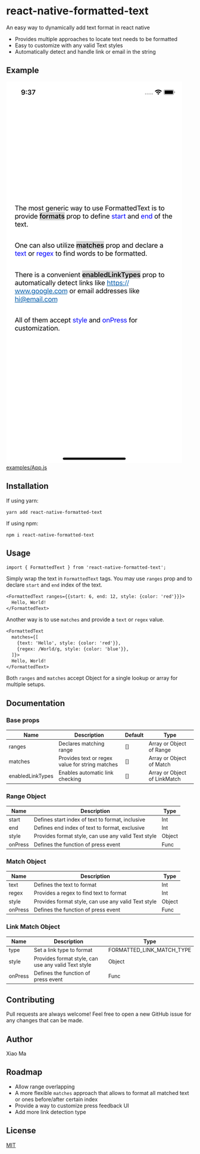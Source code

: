 # react-native-formatted-text

An easy way to dynamically add text format in react native

* Provides multiple approaches to locate text needs to be formatted
* Easy to customize with any valid Text styles
* Automatically detect and handle link or email in the string 

## Example
![](assets/example.png) [examples/App.js](examples/App.js)

## Installation
If using yarn:

```
yarn add react-native-formatted-text
```

If using npm:

```
npm i react-native-formatted-text
```

## Usage
```
import { FormattedText } from 'react-native-formatted-text';
```

Simply wrap the text in `FormattedText` tags. You may use `ranges` prop and to declare `start` and `end` index of the text.

```
<FormattedText ranges={{start: 6, end: 12, style: {color: 'red'}}}>
  Hello, World!
</FormattedText>
```

Another way is to use `matches` and provide a `text` or `regex` value.

```
<FormattedText
  matches={[
    {text: 'Hello', style: {color: 'red'}},
    {regex: /World/g, style: {color: 'blue'}},
  ]}>
  Hello, World!
</FormattedText>
```

Both `ranges` and `matches` accept Object for a single lookup or array for multiple setups.

## Documentation

### Base props

| Name             | Description                                     | Default      | Type            |
| ---------------- | ----------------------------------------------- | ------------ | --------------- |
| ranges           | Declares matching range                         | []           | Array or Object of Range |
| matches          | Provides text or regex value for string matches | []           | Array or Object of Match |
| enabledLinkTypes | Enables automatic link checking                 | []           | Array or Object of LinkMatch |

### Range Object
| Name        | Description                                         |  Type        |  
| ----------- | --------------------------------------------------- | ------------ |
| start       | Defines start index of text to format, inclusive    | Int          |
| end         | Defines end index of text to format, exclusive      | Int          |
| style       | Provides format style, can use any valid Text style | Object       |
| onPress     | Defines the function of press event                 | Func         |

### Match Object
| Name        | Description                                         |  Type        |  
| ----------- | --------------------------------------------------- | ------------ |
| text        | Defines the text to format                          | Int          |
| regex       | Provides a regex to find text to format             | Int          |
| style       | Provides format style, can use any valid Text style | Object       |
| onPress     | Defines the function of press event                 | Func         |

### Link Match Object
| Name        | Description                                         |  Type                     |  
| ----------- | --------------------------------------------------- | ------------------------- |
| type        | Set a link type to format                           | FORMATTED_LINK_MATCH_TYPE |
| style       | Provides format style, can use any valid Text style | Object                    |
| onPress     | Defines the function of press event                 | Func                      |

## Contributing

Pull requests are always welcome! Feel free to open a new GitHub issue for any changes that can be made.

## Author

Xiao Ma

## Roadmap
- Allow range overlapping
- A more flexible `matches` approach that allows to format all matched text or ones before/after certain index
- Provide a way to customize press feedback UI
- Add more link detection type

## License

[MIT](./LICENSE)
